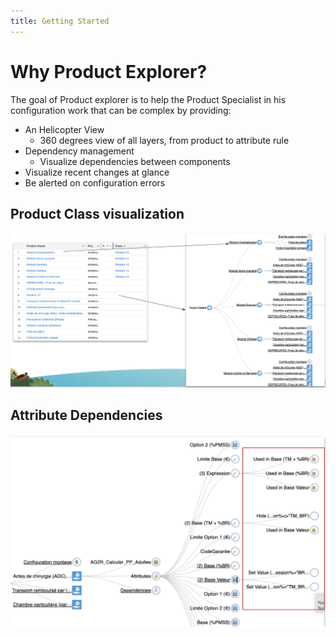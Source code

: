 ```yaml
---
title: Getting Started
---
```


# Why Product Explorer?

The goal of Product explorer is to help the Product Specialist in his configuration work that can be complex by providing:
- An Helicopter View 
  - 360 degrees view of all layers, from product to attribute rule
- Dependency management
  - Visualize dependencies between components
- Visualize recent changes at glance
- Be alerted on configuration errors


## Product Class visualization
![Product class](./product_class.png)


## Attribute Dependencies
![attribute-dependencies](./attribute-dependencies.png)